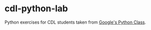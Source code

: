 cdl-python-lab
==============

Python exercises for CDL students taken from [Google's Python Class](https://developers.google.com/edu/python/).

